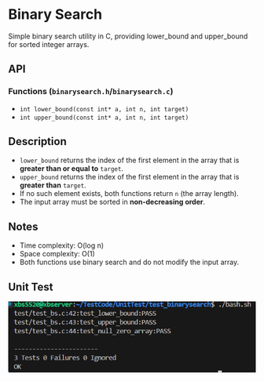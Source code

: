 # Binary Search 

Simple binary search utility in C, providing lower_bound and upper_bound for sorted integer arrays.

## API

### Functions (`binarysearch.h`/`binarysearch.c`)
- `int lower_bound(const int* a, int n, int target)`
- `int upper_bound(const int* a, int n, int target)`

## Description
- `lower_bound` returns the index of the first element in the array that is **greater than or equal to** `target`.
- `upper_bound` returns the index of the first element in the array that is **greater than** `target`.
- If no such element exists, both functions return `n` (the array length).
- The input array must be sorted in **non-decreasing order**.

## Notes
- Time complexity: O(log n)
- Space complexity: O(1)
- Both functions use binary search and do not modify the input array.

## Unit Test

![image-20251009142856683](README/image-20251009142856683.png)
